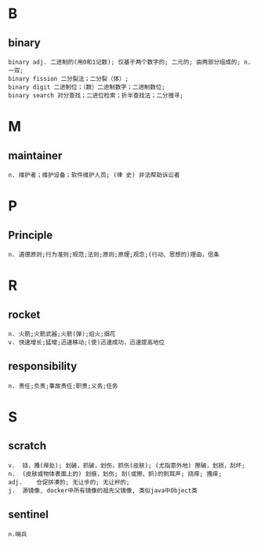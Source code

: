 # B

## binary

```
binary adj. 二进制的(用0和1记数); 仅基于两个数字的; 二元的; 由两部分组成的; n. 一双;
binary fission 二分裂法；二分裂（体）;
binary digit 二进制位；（数）二进制数字；二进制数位;
binary search 对分查找；二进位检索；折半查找法；二分搜寻;
```

# M

## maintainer

```
n. 维护者；维护设备；软件维护人员; (律 史) 非法帮助诉讼者
```

# P

## Principle

```
n. 道德原则;行为准则;规范;法则;原则;原理;观念;(行动、思想的)理由，信条
```



# R

## rocket

```
n. 火箭;火箭武器;火箭(弹);焰火;烟花
v. 快速增长;猛增;迅速移动;(使)迅速成功，迅速提高地位
```

## responsibility

```
n. 责任;负责;事故责任;职责;义务;任务
```



# S

## scratch

```
v.	挠，搔(痒处); 划破，抓破，划伤，抓伤(皮肤); (尤指意外地) 擦破，划损，刮坏;
n.	(皮肤或物体表面上的) 划痕，划伤; 刮(或擦、抓)的刺耳声; 挠痒; 搔痒;
adj.	仓促拼凑的; 无让步的; 无让杆的;
j.  源镜像, docker中所有镜像的祖先父镜像, 类似java中Object类
```

## sentinel

```
n.哨兵
```

